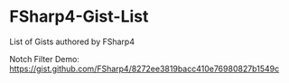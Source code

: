 # FSharp4-Gist-List
List of Gists authored by FSharp4

Notch Filter Demo: https://gist.github.com/FSharp4/8272ee3819bacc410e76980827b1549c
